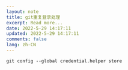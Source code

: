 ```yaml
---
layout: note
title: git重复登录处理
excerpt: Read more...
date: 2022-5-29 14:17:11
updated: 2022-5-29 14:17:11
comments: false
lang: zh-CN
---
```


 `git config --global credential.helper store`
  